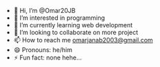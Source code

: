 - 👋 Hi, I’m @Omar20JB
- 👀 I’m interested in programming 
- 🌱 I’m currently learning web development
- 💞️ I’m looking to collaborate on more project 
- 📫 How to reach me omarjanab2003@gmail.com
- 😄 Pronouns: he/him
- ⚡ Fun fact: none hehe...

<!---
Omar20JB/Omar20JB is a ✨ special ✨ repository because its `README.md` (this file) appears on your GitHub profile.
You can click the Preview link to take a look at your changes.
--->
